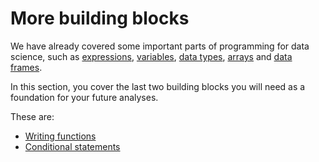 # More building blocks

We have already covered some important parts of programming for data science,
such as [expressions](../code-basics/Expressions), [variables](../code-basics/variables), [data
types](../data-types/data_types), [arrays](../arrays/Arrays) and [data
frames](../data-frames/data_frame_intro).

In this section, you cover the last two building blocks you will need as
a foundation for your future analyses.

These are:

* [Writing functions](functions)
* [Conditional statements](conditional_statements)
